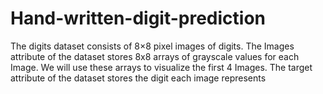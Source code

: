 # Hand-written-digit-prediction
The digits dataset consists of 8×8 pixel images of digits. The Images attribute of the dataset stores 8x8 arrays of grayscale values for each Image. We will use these arrays to visualize the first 4 Images. The target attribute of the dataset stores the digit each image represents
